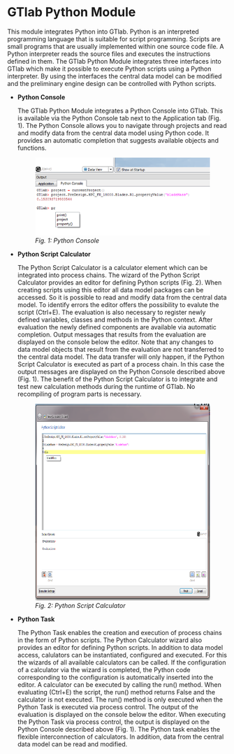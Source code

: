 # GTlab Python Module

This module integrates Python into GTlab. Python is an interpreted programming 
language that is suitable for script programming. Scripts are small 
programs that are usually implemented within one source code file. A Python 
interpreter reads the source files and executes the instructions defined in 
them. The GTlab Python Module integrates three interfaces into GTlab which make
it possible to execute Python scripts using a Python interpreter. By using the 
interfaces the central data model can be modified and the preliminary engine
design can be controlled with Python scripts.

* <b>Python Console</b> 

    The GTlab Python Module integrates a Python Console into GTlab. This is 
    available via the Python Console tab next to the Application tab (Fig. 1). 
    The Python Console allows you to navigate through projects and read and 
    modify data from the central data model using Python code. It provides an 
    automatic completion that suggests available objects and functions.

    <figure class="image">
        <img src="/images/python_console.png" alt="Python Console">
        <figcaption> <i>Fig. 1: Python Console</i></figcaption>
    </figure>

* <b>Python Script Calculator</b> 

    The Python Script Calculator is a calculator element which can be integrated
    into process chains. The wizard of the Python Script Calculator provides an 
    editor for defining Python scripts (Fig. 2). When creating scripts using this
    editor all data model packages can be accessed. So it is possible to read
    and modify data from the central data model. To identify errors the editor 
    offers the possibility to evalute the script (Ctrl+E). The evaluation is 
    also necessary to register newly defined variables, classes and methods in 
    the Python context. After evaluation the newly defined components are 
    available via automatic completion. Output messages that results from the 
    evaluation are displayed on the console below the editor. Note that any 
    changes to data model objects that result from the evaluation are not 
    transferred to the central data model. The data transfer will only happen, 
    if the Python Script Calculator is executed as part of a process chain. In 
    this case the output messages are displayed on the Python Console described 
    above (Fig. 1). The benefit of the Python Script Calculator is to integrate 
    and test new calculation methods during the runtime of GTlab. No recompiling
    of program parts is necessary.
    
    <figure class="image">
        <img src="/images/python_script_calculator.png" alt="Python Script Calculator" width="600" height="450">
        <figcaption> <i>Fig. 2: Python Script Calculator</i></figcaption>
    </figure>

* <b>Python Task</b> 

    The Python Task enables the creation and execution of process chains in the 
    form of Python scripts. The Python Calculator wizard also provides an editor
    for defining Python scripts. In addition to data model access, calulators 
    can be instantiated, configured and executed. For this the wizards of all
    available calculators can be called. If the configuration of a calculator 
    via the wizard is completed, the Python code corresponding to the 
    configuration is automatically inserted into the editor. A calculator can
    be executed by calling the run() method. When evaluating (Ctrl+E) the
    script, the run() method returns False and the calculator is not executed. 
    The run() method is only executed when the Python Task is executed via 
    process control. The output of the evaluation is displayed on the console 
    below the editor. When executing the Python Task via process control, the 
    output is displayed on the Python Console described above (Fig. 1). 
    The Python task enables the flexible interconnection of calculators.
    In addition, data from the central data model can be read and modified.
